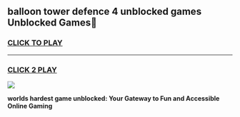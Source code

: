 
## balloon tower defence 4 unblocked games Unblocked Games👋
<h3>
<a href="https://premium.freeplayer.one?title=balloon_tower_defence_4_unblocked_games&ref=16F">CLICK TO PLAY</a></h3>
<hr>

<h3>
<a href="https://premium.freeplayer.one?title=balloon_tower_defence_4_unblocked_games&ref=16F">CLICK 2 PLAY</a>
  
</h3>

<a href="https://premium.freeplayer.one?title=balloon_tower_defence_4_unblocked_games&ref=16F/"><img src="https://clearcache.store/games.png"></a>


**worlds hardest game unblocked: Your Gateway to Fun and Accessible Online Gaming**

